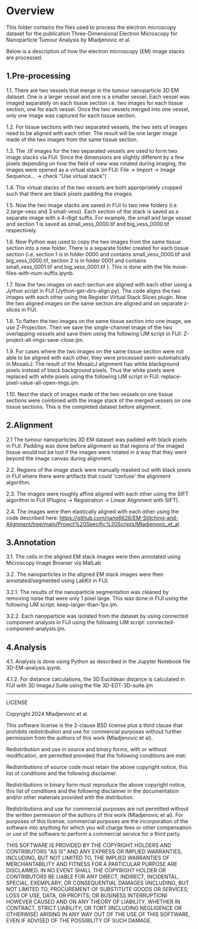 # Overview
This folder contains the files used to process the electron microscopy dataset for the publication Three-Dimensional Electron Microscopy for Nanoparticle Tumour Analysis by Mladjenovic et al. 

Below is a description of how the electron microscopy (EM) image stacks are processed. 



## 1.Pre-processing

1.1. There are two vessels that merge in the tumour nanoparticle 3D EM dataset. One is a larger vessel and one is a smaller vessel. Each vessel was imaged separately on each tissue section i.e. two images for each tissue section, one for each vessel. Once the two vessels merged into one vessel, only one image was captured for each tissue section.

1.2. For tissue sections with two separated vessels, the two sets of images need to be aligned with each other. The result will be one larger image made of the two images from the same tissue section.

1.3. The .tif images for the two separated vessels are used to form two image stacks via FIJI. Since the dimensions are slightly different by a few pixels depending on how the field of view was rotated during imaging, the images were opened as a virtual stack (in FIJI: File -> Import -> Image Sequence... -> check "Use virtual stack")

1.4. The virtual stacks of the two vessels are both appropriately cropped such that there are black pixels padding the images. 

1.5. Now the two image stacks are saved in FIJI to two new folders  (i.e. 2.large-vess and 3.small-vess). Each section of the stack is saved as a separate image with a 4-digit suffix. For example, the small and large vessel and section 1 is saved as small_vess_0000.tif and big_vess_0000.tif respectively. 

1.6. Now Python was used to copy the two images from the same tissue section into a new folder. There is a separate folder created for each tissue section (i.e. section 1 is in folder 0000 and contains small_vess_0000.tif and big_vess_0000.tif, section 2 is in folder 0001 and contains small_vess_0001.tif and big_vess_0001.tif ). This is done with the file move-files-with-num-suffix.ipynb.

1.7. Now the two images on each section are aligned with each other using a Jython script in FIJI (Jython-get-dirs-align.py). The code aligns the two images with each other using the Register Virtual Stack Slices plugin. Now the two aligned images on the same section are aligned and on separate z-slices in FIJI.

1.8. To flatten the two images on the same tissue section into one image, we use Z-Projection. Then we save the single-channel image of the two overlapping vessels and save them using the following IJM script in FIJI: Z-project-all-imgs-save-close.ijm.

1.9. For cases where the two images on the same tissue section were not able to be aligned with each other, they were processed semi-automatically in MosaicJ. The result of the MosaicJ alignment has white blackground pixels instead of black background pixels. Thus the white pixels were replaced with white pixels using the following IJM script in FIJI: replace-pixel-value-all-open-imgs.ijm.

1.10. Next the stack of images made of the two vessels on one tissue sections were combined with the image stack of the merged vessels on one tissue sections. This is the completed dataset before alignment.



## 2.Alignment

2.1 The tumour nanoparticles 3D EM dataset was padded with black pixels in FIJI. Padding was done before alignment so that regions of the imaged tissue would not be lost if the images were rotated in a way that they went beyond the image canvas during alignment. 

2.2. Regions of the image stack were manually masked out with black pixels in FIJI where there were artifacts that could 'confuse' the alignment algorithm.

2.3. The images were roughly affine aligned with each other using the SIFT algorithm in FIJI (Plugins -> Registration -> Linear Alignment with SIFT).

2.4. The images were then elastically aligned with each other using the code described here: https://github.com/nano6626/EM-Stitching-and-Alignment/tree/main/Project%20Specific%20Scripts/Mladjenovic_et_al



## 3.Annotation

3.1. The cells in the aligned EM stack images were then annotated using Microscopy Image Browser via MatLab

3.2. The nanoparticles in the aligned EM stack images were then annotated/segmented using LabKit in FIJI. 

3.2.1. The results of the nanoparticle segmentation was cleaned by removing noise that were only 1 pixel large. This was done in FIJI using the following IJM script: keep-larger-than-1px.ijm.

3.2.2. Each nanoparticle was isolated from the dataset by using connected component analysis in FIJI using the following IJM script: connected-component-analysis.ijm. 



## 4.Analysis

4.1. Analysis is done using Python as described in the Jupyter Notebook file 3D-EM-analysis.ipynb.

4.1.2. For distance calculations, the 3D Euclidean distance is calculated in FIJI with 3D ImageJ Suite using the file 3D-EDT-3D-suite.ijm



*****************************************************

LICENSE

Copyright 2024 Mladjenovic et al.

This software license is the 2-clause BSD license plus a third clause that prohibits redistribution and use for commercial purposes without further permission from the authors of this work (Mladjenovic et al).

Redistribution and use in source and binary forms, with or without modification, are permitted provided that the following conditions are met:

Redistributions of source code must retain the above copyright notice, this list of conditions and the following disclaimer.

Redistributions in binary form must reproduce the above copyright notice, this list of conditions and the following disclaimer in the documentation and/or other materials provided with the distribution.

Redistributions and use for commercial purposes are not permitted without the written permission of the authors of this work (Mladjenovic et al). For purposes of this license, commercial purposes are the incorporation of the software into anything for which you will charge fees or other compensation or use of the software to perform a commercial service for a third party.

THIS SOFTWARE IS PROVIDED BY THE COPYRIGHT HOLDERS AND CONTRIBUTORS "AS IS" AND ANY EXPRESS OR IMPLIED WARRANTIES, INCLUDING, BUT NOT LIMITED TO, THE IMPLIED WARRANTIES OF MERCHANTABILITY AND FITNESS FOR A PARTICULAR PURPOSE ARE DISCLAIMED. IN NO EVENT SHALL THE COPYRIGHT HOLDER OR CONTRIBUTORS BE LIABLE FOR ANY DIRECT, INDIRECT, INCIDENTAL, SPECIAL, EXEMPLARY, OR CONSEQUENTIAL DAMAGES (INCLUDING, BUT NOT LIMITED TO, PROCUREMENT OF SUBSTITUTE GOODS OR SERVICES; LOSS OF USE, DATA, OR PROFITS; OR BUSINESS INTERRUPTION) HOWEVER CAUSED AND ON ANY THEORY OF LIABILITY, WHETHER IN CONTRACT, STRICT LIABILITY, OR TORT (INCLUDING NEGLIGENCE OR OTHERWISE) ARISING IN ANY WAY OUT OF THE USE OF THIS SOFTWARE, EVEN IF ADVISED OF THE POSSIBILITY OF SUCH DAMAGE.
